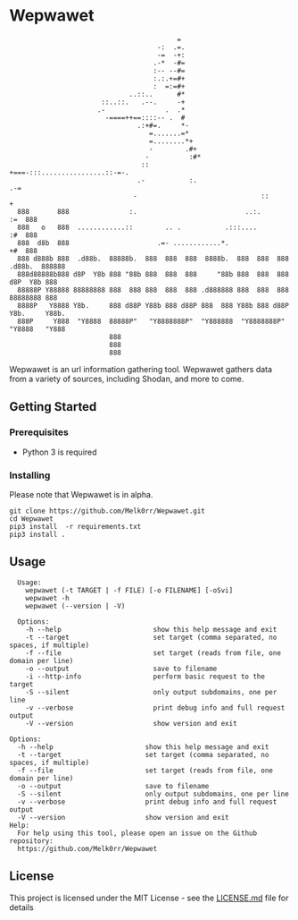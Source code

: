 # Wepwawet

```
                                          =
                                     -:  .=.
                                     -=  -+:
                                    .-*  -#=
                                    :-- --#=
                                    :.:.+=#+
                                    :  =:=#+
                              ..::..      #*
                       ::..::.   .--.     -+
                      .-               .  .*
                        -====++==::::-- .  #
                                .:+#=.     *-
                                   =.......=*
                                   =........*+
                                   -        .#+
                                  -          :#*
                                 ::           +===-:::................::-=-.
                                .-           :.                           .-=
                               -                               ::           +
  888       888               :.                           ..:.             :=  888
  888   o   888  ............::        .. .           .:::....              :#  888
  888  d8b  888                      .=- ............*.                     +#  888
  888 d888b 888  .d88b.  88888b.  888  888  888  8888b.  888  888  888  .d88b.  888888
  888d88888b888 d8P  Y8b 888 "88b 888  888  888     "88b 888  888  888 d8P  Y8b 888
  88888P Y88888 88888888 888  888 888  888  888 .d888888 888  888  888 88888888 888
  8888P   Y8888 Y8b.     888 d88P Y88b 888 d88P 888  888 Y88b 888 d88P Y8b.     Y88b.
  888P     Y888  "Y8888  88888P"   "Y8888888P"  "Y888888  "Y8888888P"   "Y8888   "Y888
                         888
                         888
                         888

```

Wepwawet is an url information gathering tool. Wepwawet gathers data from a variety of sources,
including Shodan, and more to come.

## Getting Started

### Prerequisites

- Python 3 is required

### Installing

Please note that Wepwawet is in alpha.

```
git clone https://github.com/Melk0rr/Wepwawet.git
cd Wepwawet
pip3 install  -r requirements.txt
pip3 install .
```

## Usage

      Usage:
        wepwawet (-t TARGET | -f FILE) [-o FILENAME] [-oSvi]
        wepwawet -h
        wepwawet (--version | -V)
        
      Options:
        -h --help                       show this help message and exit
        -t --target                     set target (comma separated, no spaces, if multiple)
        -f --file                       set target (reads from file, one domain per line)
        -o --output                     save to filename
        -i --http-info                  perform basic request to the target
        -S --silent                     only output subdomains, one per line
        -v --verbose                    print debug info and full request output
        -V --version                    show version and exit

    Options:
      -h --help                       show this help message and exit
      -t --target                     set target (comma separated, no spaces, if multiple)
      -f --file                       set target (reads from file, one domain per line)
      -o --output                     save to filename
      -S --silent                     only output subdomains, one per line
      -v --verbose                    print debug info and full request output
      -V --version                    show version and exit
    Help:
      For help using this tool, please open an issue on the Github repository:
      https://github.com/Melk0rr/Wepwawet
    
    
## License

This project is licensed under the MIT License - see the [LICENSE.md](LICENSE.md) file for details
